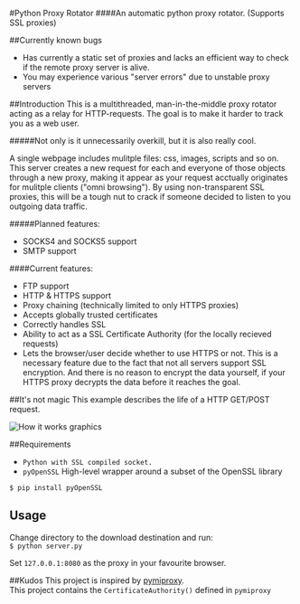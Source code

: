 #Python Proxy Rotator
####An automatic python proxy rotator. (Supports SSL proxies)

##Currently known bugs
* Has currently a static set of proxies and lacks an efficient way to check if the remote proxy server is alive.
* You may experience various "server errors" due to unstable proxy servers

##Introduction
This is a multithreaded, man-in-the-middle proxy rotator acting as a relay for HTTP-requests. The goal is to make it harder to track you as a web user.

#####Not only is it unnecessarily overkill, but it is also really cool. 

A single webpage includes mulitple files: css, images, scripts and so on. This server creates a new request for each and everyone of those objects through a new proxy, making it appear as your request acctually originates for mulitple clients ("omni browsing"). By using non-transparent SSL proxies, this will be a tough nut to crack if someone decided to listen to you outgoing data traffic.  

#####Planned features: 
* SOCKS4 and SOCKS5 support
* SMTP support

####Current features: 
* FTP support
* HTTP & HTTPS support
* Proxy chaining (technically limited to only HTTPS proxies)
* Accepts globally trusted certificates
* Correctly handles SSL
* Ability to act as a SSL Certificate Authority (for the locally recieved requests)
* Lets the browser/user decide whether to use HTTPS or not. This is a necessary feature due to the fact that not all servers support SSL encryption. And there is no reason to encrypt the data yourself, if your HTTPS proxy decrypts the data before it reaches the goal.

##It's not magic
This example describes the life of a HTTP GET/POST request.

![How it works graphics](https://github.com/jorgenkg/python-proxy-rotator/blob/master/magic.png?raw=true)

##Requirements
* `Python with SSL compiled socket.`
* `pyOpenSSL` High-level wrapper around a subset of the OpenSSL library

`$ pip install pyOpenSSL`
	
## Usage
Change directory to the download destination and run:  
`$ python server.py`

Set `127.0.0.1:8080` as the proxy in your favourite browser.

##Kudos
This project is inspired by [pymiproxy](https://github.com/allfro/pymiproxy).  
This project contains the `CertificateAuthority()` defined in `pymiproxy`
